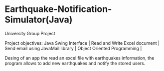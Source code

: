 # Earthquake-Notification-Simulator(Java)
University Group Project

Project objectives:
Java Swing Interface |
Read and Write Excel document |
Send email using JavaMail library |
Object Oriented Programming |

Desing of an app the read an excel file with earthquakes information, the program allows to add new earthquakes and notify the stored users. 

